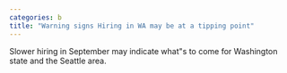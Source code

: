 ```yaml
---
categories: b
title: "Warning signs Hiring in WA may be at a tipping point"
---
```

Slower hiring in September may indicate what"s to come for Washington state and the Seattle area. 